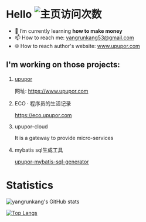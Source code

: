 # Hello ![主页访问次数](https://visitor-badge.glitch.me/badge?page_id=github_yangrunkang)

- 🌱 I’m currently learning **how to make money**
- 📫 How to reach me: yangrunkang53@gmail.com
- 🌐 How to reach author's website: www.upupor.com

## I'm working on those projects:
1. [upupor](https://github.com/yangrunkang/upupor)

    网址: https://www.upupor.com

2. ECO · 程序员的生活记录

    https://eco.upupor.com

3. upupor-cloud  

    It is a gateway to provide micro-services

4. mybatis sql生成工具

    [upupor-mybatis-sql-generator](https://github.com/upupor/upupor-mybatis-sql-generator)

# Statistics

![yangrunkang's GitHub stats](https://github-readme-stats.vercel.app/api?username=yangrunkang&count_private=true&show_icons=true&theme=tokyonight&include_all_commits=true&show_owner=true)

[![Top Langs](https://github-readme-stats.vercel.app/api/top-langs/?username=yangrunkang&layout=compact)](https://github.com/yangrunkang)

